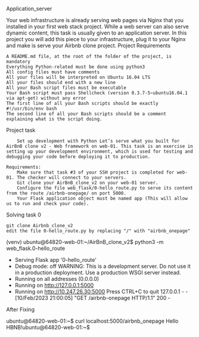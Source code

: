 Application_server

Your web infrastructure is already serving web pages via Nginx that you installed in your first web stack project. While a web server can also serve dynamic content, this task is usually given to an application server. In this project you will add this piece to your infrastructure, plug it to your Nginx and make is serve your Airbnb clone project.
Project Requirements

    A README.md file, at the root of the folder of the project, is mandatory
    Everything Python-related must be done using python3
    All config files must have comments
    All your files will be interpreted on Ubuntu 16.04 LTS
    All your files should end with a new line
    All your Bash script files must be executable
    Your Bash script must pass Shellcheck (version 0.3.7-5~ubuntu16.04.1 via apt-get) without any error
    The first line of all your Bash scripts should be exactly #!/usr/bin/env bash
    The second line of all your Bash scripts should be a comment explaining what is the script doing.

Project task

        Set up development with Python Let’s serve what you built for AirBnB clone v2 - Web framework on web-01. This task is an exercise in setting up your development environment, which is used for testing and debugging your code before deploying it to production.

    Requirements:
        Make sure that task #3 of your SSH project is completed for web-01. The checker will connect to your servers.
        Git clone your AirBnB_clone_v2 on your web-01 server.
        Configure the file web_flask/0-hello_route.py to serve its content from the route /airbnb-onepage/ on port 5000.
        Your Flask application object must be named app (This will allow us to run and check your code).

Solving task 0

    git clone Airbnb_clone_v2
    edit the file 0-hello_route.py by replacing "/" with "airbnb_onepage"

(venv) ubuntu@64820-web-01:~/AirBnB_clone_v2$ python3 -m web_flask.0-hello_route
 * Serving Flask app '0-hello_route'
 * Debug mode: off
WARNING: This is a development server. Do not use it in a production deployment. Use a production WSGI server instead.
 * Running on all addresses (0.0.0.0)
 * Running on http://127.0.0.1:5000
 * Running on http://10.247.26.30:5000
Press CTRL+C to quit
127.0.0.1 - - [10/Feb/2023 21:00:05] "GET /airbnb-onepage HTTP/1.1" 200 -

After Fixing

ubuntu@64820-web-01:~$ curl localhost:5000/airbnb_onepage
Hello HBNB!ubuntu@64820-web-01:~$


